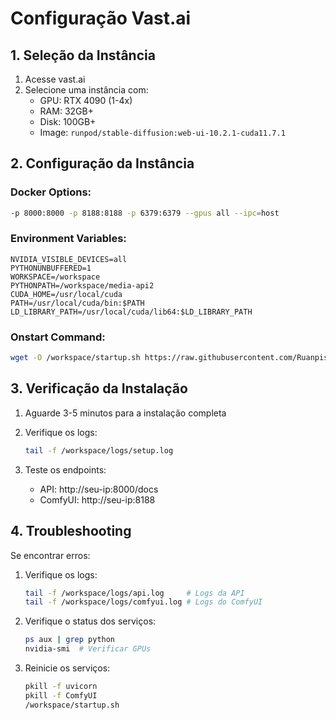 # Configuração Vast.ai

## 1. Seleção da Instância

1. Acesse vast.ai
2. Selecione uma instância com:
   - GPU: RTX 4090 (1-4x)
   - RAM: 32GB+
   - Disk: 100GB+
   - Image: `runpod/stable-diffusion:web-ui-10.2.1-cuda11.7.1`

## 2. Configuração da Instância

### Docker Options:
```bash
-p 8000:8000 -p 8188:8188 -p 6379:6379 --gpus all --ipc=host
```

### Environment Variables:
```env
NVIDIA_VISIBLE_DEVICES=all
PYTHONUNBUFFERED=1
WORKSPACE=/workspace
PYTHONPATH=/workspace/media-api2
CUDA_HOME=/usr/local/cuda
PATH=/usr/local/cuda/bin:$PATH
LD_LIBRARY_PATH=/usr/local/cuda/lib64:$LD_LIBRARY_PATH
```

### Onstart Command:
```bash
wget -O /workspace/startup.sh https://raw.githubusercontent.com/Ruanpiscitelli/media-api2/main/scripts/setup/vast_startup.sh && chmod +x /workspace/startup.sh && /workspace/startup.sh
```

## 3. Verificação da Instalação

1. Aguarde 3-5 minutos para a instalação completa
2. Verifique os logs:
   ```bash
   tail -f /workspace/logs/setup.log
   ```

3. Teste os endpoints:
   - API: http://seu-ip:8000/docs
   - ComfyUI: http://seu-ip:8188

## 4. Troubleshooting

Se encontrar erros:

1. Verifique os logs:
   ```bash
   tail -f /workspace/logs/api.log     # Logs da API
   tail -f /workspace/logs/comfyui.log # Logs do ComfyUI
   ```

2. Verifique o status dos serviços:
   ```bash
   ps aux | grep python
   nvidia-smi  # Verificar GPUs
   ```

3. Reinicie os serviços:
   ```bash
   pkill -f uvicorn
   pkill -f ComfyUI
   /workspace/startup.sh
   ``` 